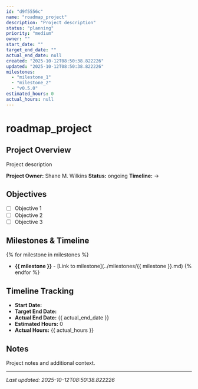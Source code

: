 ```yaml
---
id: "d9f5556c"
name: "roadmap_project"
description: "Project description"
status: "planning"
priority: "medium"
owner: ""
start_date: ""
target_end_date: ""
actual_end_date: null
created: "2025-10-12T08:50:38.822226"
updated: "2025-10-12T08:50:38.822226"
milestones:
  - "milestone_1"
  - "milestone_2"
  - "v0.5.0"
estimated_hours: 0
actual_hours: null
---
```


# roadmap_project

## Project Overview

Project description

**Project Owner:** Shane M. Wilkins
**Status:** ongoing
**Timeline:**  → 

## Objectives

- [ ] Objective 1
- [ ] Objective 2
- [ ] Objective 3

## Milestones & Timeline

{% for milestone in milestones %}
- **{{ milestone }}** - [Link to milestone](../milestones/{{ milestone }}.md)
{% endfor %}

## Timeline Tracking

- **Start Date:** 
- **Target End Date:** 
- **Actual End Date:** {{ actual_end_date }}
- **Estimated Hours:** 0
- **Actual Hours:** {{ actual_hours }}

## Notes

Project notes and additional context.

---
*Last updated: 2025-10-12T08:50:38.822226*